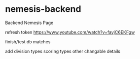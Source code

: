 # nemesis-backend
Backend Nemesis Page

refresh token 
https://www.youtube.com/watch?v=favjC6EKFgw

finish/test db matches

add division types
scoring types
other changable details

